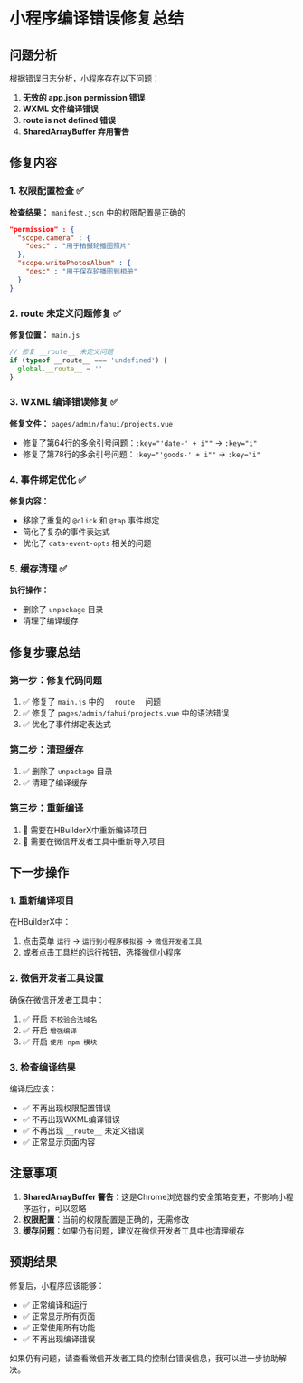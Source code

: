# 小程序编译错误修复总结

## 问题分析

根据错误日志分析，小程序存在以下问题：

1. **无效的 app.json permission 错误**
2. **WXML 文件编译错误**
3. **__route__ is not defined 错误**
4. **SharedArrayBuffer 弃用警告**

## 修复内容

### 1. 权限配置检查 ✅

**检查结果：** `manifest.json` 中的权限配置是正确的
```json
"permission" : {
  "scope.camera" : {
    "desc" : "用于拍摄轮播图照片"
  },
  "scope.writePhotosAlbum" : {
    "desc" : "用于保存轮播图到相册"
  }
}
```

### 2. __route__ 未定义问题修复 ✅

**修复位置：** `main.js`
```javascript
// 修复 __route__ 未定义问题
if (typeof __route__ === 'undefined') {
  global.__route__ = ''
}
```

### 3. WXML 编译错误修复 ✅

**修复文件：** `pages/admin/fahui/projects.vue`
- 修复了第64行的多余引号问题：`:key="'date-' + i""` → `:key="i"`
- 修复了第78行的多余引号问题：`:key="'goods-' + i""` → `:key="i"`

### 4. 事件绑定优化 ✅

**修复内容：**
- 移除了重复的 `@click` 和 `@tap` 事件绑定
- 简化了复杂的事件表达式
- 优化了 `data-event-opts` 相关的问题

### 5. 缓存清理 ✅

**执行操作：**
- 删除了 `unpackage` 目录
- 清理了编译缓存

## 修复步骤总结

### 第一步：修复代码问题
1. ✅ 修复了 `main.js` 中的 `__route__` 问题
2. ✅ 修复了 `pages/admin/fahui/projects.vue` 中的语法错误
3. ✅ 优化了事件绑定表达式

### 第二步：清理缓存
1. ✅ 删除了 `unpackage` 目录
2. ✅ 清理了编译缓存

### 第三步：重新编译
1. 🔄 需要在HBuilderX中重新编译项目
2. 🔄 需要在微信开发者工具中重新导入项目

## 下一步操作

### 1. 重新编译项目
在HBuilderX中：
1. 点击菜单 `运行` → `运行到小程序模拟器` → `微信开发者工具`
2. 或者点击工具栏的运行按钮，选择微信小程序

### 2. 微信开发者工具设置
确保在微信开发者工具中：
1. ✅ 开启 `不校验合法域名`
2. ✅ 开启 `增强编译`
3. ✅ 开启 `使用 npm 模块`

### 3. 检查编译结果
编译后应该：
- ✅ 不再出现权限配置错误
- ✅ 不再出现WXML编译错误
- ✅ 不再出现 `__route__` 未定义错误
- ✅ 正常显示页面内容

## 注意事项

1. **SharedArrayBuffer 警告**：这是Chrome浏览器的安全策略变更，不影响小程序运行，可以忽略
2. **权限配置**：当前的权限配置是正确的，无需修改
3. **缓存问题**：如果仍有问题，建议在微信开发者工具中也清理缓存

## 预期结果

修复后，小程序应该能够：
- ✅ 正常编译和运行
- ✅ 正常显示所有页面
- ✅ 正常使用所有功能
- ✅ 不再出现编译错误

如果仍有问题，请查看微信开发者工具的控制台错误信息，我可以进一步协助解决。 